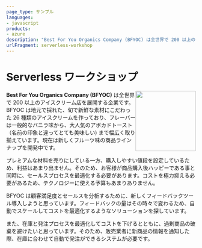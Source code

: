 ```yaml
---
page_type: サンプル
languages:
- javascript
products:
- azure
description: "Best For You Organics Company (BFYOC) は全世界で 200 以上のアイスクリーム店を展開する企業です。 BFYOC は地元で採れた、旬で新鮮な素材にこだわります。"
urlFragment: serverless-workshop 
---
```


# Serverless ワークショップ

<img style="float: right;" height="160" src="https://serverlessoh.azureedge.net/public/ice-cream-2202561_320-circle.jpg" />

**Best For You Organics Company (BFYOC)** は全世界で 200 以上のアイスクリーム店を展開する企業です。 BFYOC は地元で採れた、旬で新鮮な素材にこだわった 26 種類のアイスクリームを作っており、フレーバーは一般的なバニラ味から、大人気のアボカドトースト（名前の印象と違ってとても美味しい) まで幅広く取り揃えています。現在は新しくフルーツ味の商品ラインナップを開発中です。

プレミアムな材料を売りにしている一方、購入しやすい値段を設定しているため、利益はあまり出ません。そのため、お客様が商品購入後ハッピーである事と同時に、セールスプロセスを最適化する必要があります。コストを極力抑える必要があるため、テクノロジーに使える予算もあまりありません。

BFYOC は顧客満足度とセールスを分析するために、新しくフィードバックツール導入しようと思っています。フィードバックの量はその時々で変わるため、自動でスケールしてコストを最適化するようなソリューションを探しています。

また、在庫と発注プロセスを最適化してコストを下げるとともに、過剰商品の破棄を避けたいと思っています。そのため、販売業者に新商品の情報を通知した際、在庫に合わせて自動で発注ができるシステムが必要です。